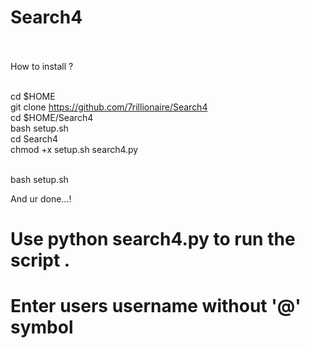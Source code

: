 # Search4


<br>
<br>
How to install ?
<br>
<br>

cd $HOME
<br>
git clone https://github.com/7rillionaire/Search4
<br>
cd $HOME/Search4
<br>
bash setup.sh
<br>
cd Search4
<br>
chmod +x setup.sh search4.py

<br>
bash setup.sh

And ur done...!


# Use python search4.py to run the script .
# Enter users username without '@' symbol 
